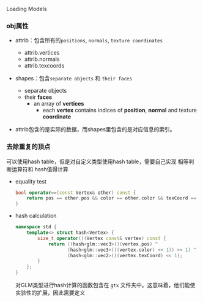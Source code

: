 Loading Models

### obj属性

+ attrib：包含所有的`positions`,  `normals`, `texture coordinates`
  + attrib.vertices
  + attrib.normals
  + attrib.texcoords

+ shapes：包含`separate objects` 和 `their faces`
  + separate objects
  + their **faces**
    + an array of **vertices**
      + each **vertex** contains indices of **position**, **normal** and texture **coordinate**
+ attrib包含的是实际的数据，而shapes里包含的是对应信息的索引。





### 去除重复的顶点

可以使用hash table，但是对自定义类型使用hash table，需要自己实现 相等判断运算符和 hash值得计算

+ equality test

  ```c++
  bool operator==(const Vertex& other) const {
      return pos == other.pos && color == other.color && texCoord == other.texCoord;
  }
  ```

+ hash calculation

  ```c++
  namespace std {
      template<> struct hash<Vertex> {
          size_t operator()(Vertex const& vertex) const {
              return ((hash<glm::vec3>()(vertex.pos) ^
                     (hash<glm::vec3>()(vertex.color) << 1)) >> 1) ^
                     (hash<glm::vec2>()(vertex.texCoord) << 1);
          }
      };
  }
  ```

  对GLM类型进行hash计算的函数包含在 `gtx` 文件夹中。这意味着，他们能使实验性的扩展，因此需要定义